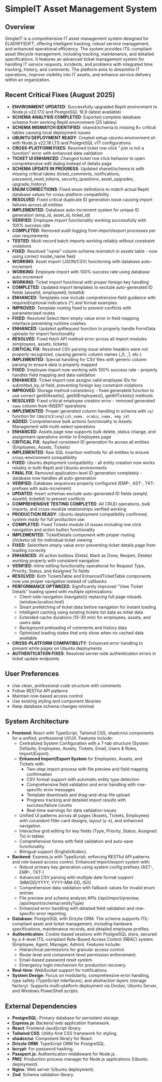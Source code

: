 # SimpleIT Asset Management System

## Overview
SimpleIT is a comprehensive IT asset management system designed for ELADWYSOFT, offering intelligent tracking, robust service management, and enhanced operational efficiency. The system provides ITIL-compliant asset lifecycle management, including tracking, maintenance, and detailed specifications. It features an advanced ticket management system for handling IT service requests, incidents, and problems with integrated time tracking, history, and comments. The platform aims to streamline IT operations, improve visibility into IT assets, and enhance service delivery within an organization.

## Recent Critical Fixes (August 2025)
- **ENVIRONMENT UPDATED**: Successfully upgraded Replit environment to Node.js v22.17.0 and PostgreSQL 16.9 (latest available)
- **SCHEMA ANALYSIS COMPLETED**: Exported complete database schema from working Replit environment (25 tables)
- **SCHEMA MISMATCH IDENTIFIED**: shared/schema.ts missing 8+ critical tables causing local deployment issues
- **UBUNTU DEPLOYMENT READY**: Created setup-ubuntu-environment.sh with Node.js v22.18 LTS and PostgreSQL v17 configurations
- **CROSS-PLATFORM FIXES**: Resolved ticket row click ".join is not a function" error with enhanced data validation
- **TICKET UI ENHANCED**: Changed ticket row click behavior to open comprehensive edit dialog instead of details page
- **SCHEMA UPDATE IN PROGRESS**: Updated shared/schema.ts with missing critical tables (ticket_comments, notifications, password_reset_tokens, security_questions, asset_upgrades, upgrade_history)
- **ENUM CORRECTIONS**: Fixed enum definitions to match actual Replit database values for cross-platform compatibility
- **RESOLVED**: Fixed critical duplicate ID generation issue causing import failures across all entities
- **IMPLEMENTED**: Database auto-increment system for unique ID generation (emp_id, asset_id, ticket_id)
- **VERIFIED**: Employee import functionality working successfully with 100% success rate
- **COMPLETED**: Removed audit logging from import/export processes per user requirements
- **TESTED**: Multi-record batch imports working reliably without constraint violations
- **FIXED**: Resolved "name" column schema mismatch in assets table - now using correct model_name field
- **WORKING**: Asset import (JSON/CSV) functioning with database auto-increment
- **WORKING**: Employee import with 100% success rate using database auto-increment
- **WORKING**: Ticket import functional with proper foreign key handling
- **COMPLETED**: Updated import templates to exclude auto-generated ID fields (assetId, employeeId, ticketId)
- **ENHANCED**: Templates now include comprehensive field guidance with required/optional indicators (*) and format examples
- **IMPROVED**: Template routing fixed to prevent conflicts with parameterized routes
- **FIXED**: Resolved Select.Item empty value error in field mapping interface preventing runtime crashes
- **ENHANCED**: Updated apiRequest function to properly handle FormData uploads for import functionality
- **RESOLVED**: Fixed fetch API method error across all import modules (employees, assets, tickets)
- **CRITICAL FIX**: Resolved CSV parsing issue where headers were not properly recognized, causing generic column names (_0, _1, etc.)
- **IMPLEMENTED**: Special handling for CSV files with generic column parsing to ensure data is properly mapped
- **FIXED**: Employee import now working with 100% success rate - properly handles field mapping and data validation
- **ENHANCED**: Ticket import now assigns valid employee IDs for submitted_by_id field, preventing foreign key constraint violations
- **IMPROVED**: Storage method consistency - fixed generateId function to use correct getAllAssets(), getAllEmployees(), getAllTickets() methods
- **RESOLVED**: Fixed critical employee creation error - removed generated `name` column from INSERT operations
- **IMPLEMENTED**: Proper generated column handling in schema with `sql` function for `COALESCE(english_name, arabic_name, emp_id)`
- **ADDED**: Comprehensive bulk actions functionality to Assets Management with multi-select operations
- **ENHANCED**: Assets page now supports bulk delete, status change, and assignment operations similar to Employees page
- **CRITICAL FIX**: Applied consistent ID generation fix across all entities (Employees, Assets, Tickets)
- **IMPLEMENTED**: Raw SQL insertion methods for all entities to ensure cross-environment compatibility
- **FIXED**: Ubuntu deployment compatibility - all entity creation now works reliably in both Replit and Ubuntu environments
- **FINAL FIX**: Removed application-level ID generation completely - database now handles all auto-generation
- **VERIFIED**: Database sequences properly configured (EMP-, AST-, TKT- prefixes with auto-increment)
- **UPDATED**: Insert schemas exclude auto-generated ID fields (empId, assetId, ticketId) to prevent conflicts
- **COMPREHENSIVE TESTING COMPLETED**: All CRUD operations, bulk imports, and cross-module relationships verified working
- **PRODUCTION READY**: Ubuntu deployment compatibility confirmed, system ready for full production use
- **COMPLETED**: Fixed Tickets module UI issues including row click navigation and action button functionality
- **IMPLEMENTED**: TicketDetails component with proper routing (/tickets/:id) for individual ticket viewing
- **FIXED**: SelectItem empty value error preventing ticket details page from loading correctly
- **ENHANCED**: All action buttons (Detail, Mark as Done, Reopen, Delete) working properly with consistent navigation
- **VERIFIED**: Inline editing functionality operational for Request Type, Priority, Status, and Assigned To fields
- **RESOLVED**: Both TicketsTable and EnhancedTicketTable components now use proper navigation instead of callbacks
- **PERFORMANCE OPTIMIZED**: Significantly improved "View Ticket Details" loading speed with multiple optimizations:
  - Client-side navigation (navigate()) replacing full page reloads (window.location.href)
  - Smart prefetching of ticket data before navigation for instant loading
  - Intelligent caching using existing tickets list data as initial data
  - Extended cache durations (15-30 min) for employees, assets, and users data
  - Background preloading of comments and history data
  - Optimized loading states that only show when no cached data available
- **CROSS-PLATFORM COMPATIBILITY**: Enhanced error handling to prevent white pages on Ubuntu deployments
- **AUTHENTICATION FIXES**: Resolved server-side authentication errors in ticket update endpoints

## User Preferences
- Use clean, professional code structure with comments
- Follow RESTful API patterns
- Maintain role-based access control
- Use existing styling and component libraries
- Keep database schema changes minimal

## System Architecture
- **Frontend**: React with TypeScript, Tailwind CSS, shadcn/ui components for a unified, professional UI/UX. Features include:
    - Centralized System Configuration with a 7-tab structure (System Defaults, Employees, Assets, Tickets, Email, Users & Roles, Import/Export).
    - **Enhanced Import/Export System** for Employees, Assets, and Tickets with:
      - Two-step import process with file preview and field mapping confirmation
      - CSV format support with automatic entity type detection
      - Comprehensive field validation and error handling with row-specific error messages
      - Template downloads and drag-and-drop file upload
      - Progress tracking and detailed import results with success/failure counts
      - Real-time warnings for data validation issues
    - Unified UI patterns across all pages (Assets, Tickets, Employees) with consistent filter card designs, layout (`p-6`), and enhanced navigation.
    - Interactive grid editing for key fields (Type, Priority, Status, Assigned To) in tables.
    - Comprehensive forms with field validation and auto-save functionality.
    - Bilingual support (English/Arabic).
- **Backend**: Express.js with TypeScript, enforcing RESTful API patterns and role-based access control. Enhanced import/export system with:
    - Robust primary key generation using system config prefixes (AST-, EMP-, TKT-)
    - Advanced CSV parsing with multiple date format support (MM/DD/YYYY, YYYY-MM-DD, ISO)
    - Comprehensive data validation with fallback values for invalid enum entries
    - File preview and schema analysis APIs (/api/import/preview, /api/import/schema/:entityType)
    - Enhanced error handling with detailed field validation and row-specific error reporting.
- **Database**: PostgreSQL with Drizzle ORM. The schema supports ITIL-compliant asset and ticket management, including hardware specifications, maintenance records, and detailed employee profiles.
- **Authentication**: Cookie-based sessions with PostgreSQL store, secured by a 4-level ITIL-compliant Role-Based Access Control (RBAC) system (Employee, Agent, Manager, Admin). Features include:
    - Hierarchical permissions for granular access control.
    - Route-level and component-level permission enforcement.
    - Email-based password reset system.
    - Emergency login mechanism for production recovery.
- **Real-time**: WebSocket support for notifications.
- **System Design**: Focus on modularity, comprehensive error handling, type safety (TypeScript interfaces), and abstraction layers (storage factory). Supports multi-platform deployment via Docker, Ubuntu Server, and Windows PowerShell scripts.

## External Dependencies
- **PostgreSQL**: Primary database for persistent storage.
- **Express.js**: Backend web application framework.
- **React**: Frontend JavaScript library.
- **Tailwind CSS**: Utility-first CSS framework for styling.
- **shadcn/ui**: Component library for React.
- **Drizzle ORM**: TypeScript ORM for PostgreSQL.
- **bcrypt**: For password hashing.
- **Passport.js**: Authentication middleware for Node.js.
- **PM2**: Production process manager for Node.js applications (Ubuntu deployment).
- **Nginx**: Web server (Ubuntu deployment).
- **Zod**: Schema validation library.